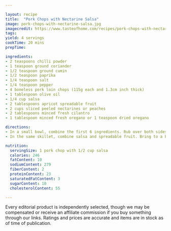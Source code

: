 ```yaml
---

layout: recipe
title:  "Pork Chops with Nectarine Salsa"
image: pork-chops-with-nectarine-salsa.jpg
imagecredit: https://www.tasteofhome.com/recipes/pork-chops-with-nectarine-salsa/
tags: 
yield: 4 servings
cookTime: 20 mins
prepTime: 

ingredients: 
- 2 teaspoons chilli powder
- 1 teaspoon ground coriander
- 1/2 teaspoon ground cumin
- 1/2 teaspoon paprika
- 1/4 teaspoon salt
- 1/4 teaspoon pepper
- 4 boneless pork loin chops (115g each and 1.3cm inch thick)
- 1 tablespoon olive oil
- 1/4 cup salsa
- 2 tablespoons apricot spreadable fruit
- 2 cups sliced peeled nectarines or peaches
- 2 tablespoons minced fresh cilantro
- 1 tablespoon minced fresh oregano or 1 teaspoon dried oregano

directions: 
- In a small bowl, combine the first 6 ingredients. Rub over both sides of pork chops. In a large nonstick skillet, cook pork chops in oil over medium-high heat until juices run clear, 5-6 minutes on each side. Remove to a serving platter and keep warm.
- In the same skillet, combine salsa and spreadable fruit. Bring to a boil. Reduce heat; cook and stir over medium heat for 1 minute. Stir in nectarines, cilantro and oregano; cook until heated through, 2-3 minutes. Serve with pork.

nutrition: 
  servingSize: 1 pork chop with 1/2 cup salsa
  calories: 246
  fatContent: 10
  sodiumContent: 279
  fiberContent: 2
  proteinContent: 23
  saturatedFatContent: 3
  sugarContent: 10
  cholesterolContent: 55

--- 
```


Every editorial product is independently selected, though we may be compensated or receive an affiliate commission if you buy something through our links. Ratings and prices are accurate and items are in stock as of time of publication.
